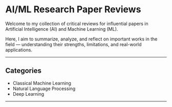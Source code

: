 # AI/ML Research Paper Reviews

Welcome to my collection of critical reviews for influential papers in Artificial Intelligence (AI) and Machine Learning (ML).

Here, I aim to summarize, analyze, and reflect on important works in the field — understanding their strengths, limitations, and real-world applications.

---

## Categories
- Classical Machine Learning 
- Natural Language Processing 
- Deep Learning 

---

